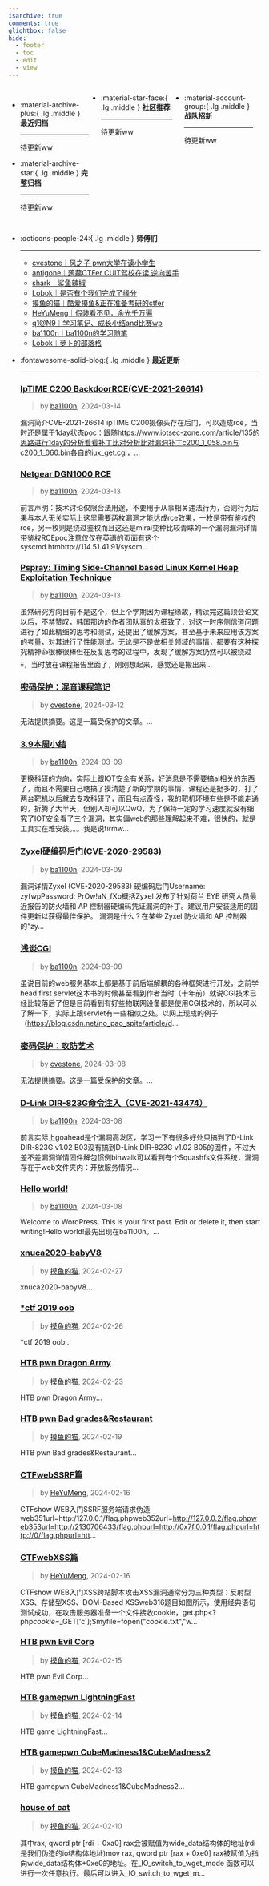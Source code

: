 ```yaml
---
isarchive: true
comments: true
glightbox: false
hide:
  - footer
  - toc
  - edit
  - view
---
```


<div class="grid" style="display: grid;grid-template-columns: 32% 33% 32%;" markdown>

<div class="grid cards" style="display: grid; grid-template-columns: 1fr;" markdown>

-   :material-archive-plus:{ .lg .middle } __最近归档__

    ---

    待更新ww


-   :material-archive-star:{ .lg .middle } __完整归档__

    ---

    待更新ww



</div>

<div class="grid cards" markdown>

-   :material-star-face:{ .lg .middle } __社区推荐__

    ---

    待更新ww


</div>

<div class="grid cards" markdown>

-   :material-account-group:{ .lg .middle } __战队招新__

    ---

    待更新ww


</div>

</div>

<div class="grid cards" markdown>

-   :octicons-people-24:{ .lg .middle } __师傅们__

    ---
    - [cvestone｜风之子 pwn大学在读小学生](https://www.su-cvestone.cn/)
    - [antigone｜蒟蒻CTFer CUIT驾校在读 逆向苦手](https://antigone4224.github.io/)
    - [shark｜鲨鱼辣椒](https://www.shark45.cn/)
    - [Lobok｜是否有个我们完成了缘分](http://dis4.cn/)
    - [摸鱼的猫｜酷爱摸鱼&正在准备考研的ctfer](https://blog.csdn.net/qq_62172019/)
    - [HeYuMeng｜假装看不见，余光千万遍](http://www.heyumeng.online/)
    - [q1@N9｜学习笔记、成长小结and比赛wp](https://qsheep24.wordpress.com)
    - [ba1100n｜ba1100n的学习随笔](http://www.ba1100n.tech)
    - [Lobok｜萝卜的部落格](https://dis4.cn)

</div>
<div class="grid cards" markdown>

-   :fontawesome-solid-blog:{ .lg .middle } __最近更新__

    ---
    ### [IpTIME C200 BackdoorRCE(CVE-2021-26614)](http://122.112.221.240/index.php/207/)  
    >by [ba1100n](http://www.ba1100n.tech), 2024-03-14

    漏洞简介CVE-2021-26614 ipTIME C200摄像头存在后门，可以造成rce，当时还是属于1day状态poc：跟随https://www.iotsec-zone.com/article/135的思路进行1day的分析看看补丁比对分析比对漏洞补丁c200_1_058.bin与c200_1_060.bin各自的iux_get.cgi，...
    ### [Netgear DGN1000 RCE](http://122.112.221.240/index.php/136/)  
    >by [ba1100n](http://www.ba1100n.tech), 2024-03-13

    前言声明：技术讨论仅限合法用途，不要用于从事相关违法行为，否则行为后果与本人无关实际上这里需要两枚漏洞才能达成rce效果，一枚是带有鉴权的rce，另一枚则是绕过鉴权而且这还是mirai变种比较青睐的一个漏洞漏洞详情带鉴权RCEpoc注意仅仅在英语的页面有这个syscmd.htmhttp://114.51.41.91/syscm...
    ### [Pspray: Timing Side-Channel based Linux Kernel Heap Exploitation Technique](http://122.112.221.240/index.php/110/)  
    >by [ba1100n](http://www.ba1100n.tech), 2024-03-13

    虽然研究方向目前不是这个，但上个学期因为课程缘故，精读完这篇顶会论文以后，不禁赞叹，韩国那边的作者团队真的太细致了，对这一时序侧信道问题进行了如此精细的思考和测试，还提出了缓解方案，甚至基于未来应用该方案的考量，对其进行了性能测试。无论是不是做相关领域的事情，都要有这种探究精神👍很棒很棒但在反复思考的过程中，发现了缓解方案仍然可以被绕过💀，当时放在课程报告里面了，刚刚想起来，感觉还是搬出来...
    ### [密码保护：混音课程笔记](https://www.su-cvestone.cn/308/)  
    >by [cvestone](https://www.su-cvestone.cn/), 2024-03-12

    无法提供摘要。这是一篇受保护的文章。...
    ### [3.9本周小结](http://122.112.221.240/index.php/83/)  
    >by [ba1100n](http://www.ba1100n.tech), 2024-03-09

    更换科研的方向，实际上跟IOT安全有关系，好消息是不需要搞ai相关的东西了，而且不需要自己瞎搞了摸清楚了新的学期的事情，课程还是挺多的，打了两台靶机以后就去专攻科研了，而且有点奇怪，我的靶机环境有些是不能走通的，折腾了大半天，但别人却可以QwQ，为了保持一定的学习速度就没有细究了IOT安全看了三个漏洞，其实偏web的那些理解起来不难，很快的，就是工具实在难安装。。。我是说firmw...
    ### [Zyxel硬编码后门(CVE-2020-29583)](http://122.112.221.240/index.php/79/)  
    >by [ba1100n](http://www.ba1100n.tech), 2024-03-09

    漏洞详情Zyxel (CVE-2020-29583) 硬编码后门Username: zyfwpPassword: PrOw!aN_fXp概括Zyxel 发布了针对荷兰 EYE 研究人员最近报告的防火墙和 AP 控制器硬编码凭证漏洞的补丁。建议用户安装适用的固件更新以获得最佳保护。 漏洞是什么？在某些 Zyxel 防火墙和 AP 控制器的“zy...
    ### [浅谈CGI](http://122.112.221.240/index.php/68/)  
    >by [ba1100n](http://www.ba1100n.tech), 2024-03-09

    虽说目前的web服务基本上都是基于前后端解耦的各种框架进行开发，之前学head first servlet这本书的时候甚至看到作者当时（十年前）就说CGI技术已经比较落后了但是目前看到有好些物联网设备都是使用CGI技术的，所以可以了解一下，实际上跟servlet有一些相似之处。以网上现成的例子（https://blog.csdn.net/no_pao_spite/article/d...
    ### [密码保护：攻防艺术](https://www.su-cvestone.cn/260/)  
    >by [cvestone](https://www.su-cvestone.cn/), 2024-03-08

    无法提供摘要。这是一篇受保护的文章。...
    ### [D-Link DIR-823G命令注入（CVE-2021-43474）](http://122.112.221.240/index.php/13/)  
    >by [ba1100n](http://www.ba1100n.tech), 2024-03-08

    前言实际上goahead是个漏洞高发区，学习一下有很多好处只搞到了D-Link DIR-823G v1.02 B03没有搞到D-Link DIR-823G v1.02 B05的固件，不过大差不差漏洞详情固件解包惯例binwalk可以看到有个Squashfs文件系统，漏洞存在于web文件夹内：开放服务情况...
    ### [Hello world!](http://122.112.221.240/index.php/1/)  
    >by [ba1100n](http://www.ba1100n.tech), 2024-03-08

    Welcome to WordPress. This is your first post. Edit or delete it, then start writing!Hello world!最先出现在ba1100n。...
    ### [xnuca2020-babyV8](https://blog.csdn.net/qq_62172019/article/details/136332456)  
    >by [摸鱼的猫](https://blog.csdn.net/qq_62172019/), 2024-02-27

    xnuca2020-babyV8...
    ### [*ctf 2019 oob](https://blog.csdn.net/qq_62172019/article/details/136294799)  
    >by [摸鱼的猫](https://blog.csdn.net/qq_62172019/), 2024-02-26

    *ctf 2019 oob...
    ### [HTB pwn Dragon Army](https://blog.csdn.net/qq_62172019/article/details/136264417)  
    >by [摸鱼的猫](https://blog.csdn.net/qq_62172019/), 2024-02-23

    HTB pwn Dragon Army...
    ### [HTB pwn Bad grades&Restaurant](https://blog.csdn.net/qq_62172019/article/details/136181222)  
    >by [摸鱼的猫](https://blog.csdn.net/qq_62172019/), 2024-02-19

    HTB pwn Bad grades&Restaurant...
    ### [CTFwebSSRF篇](http://www.heyumeng.online/index.php/181/)  
    >by [HeYuMeng](http://www.heyumeng.online/), 2024-02-16

    CTFshow WEB入门SSRF服务端请求伪造web351url=http:/127.0.0.1/flag.phpweb352url=http://127.0.0.2/flag.phpweb353url=http://2130706433/flag.phpurl=http://0x7f.0.0.1/flag.phpurl=http://0/flag.phpurl=htt...
    ### [CTFwebXSS篇](http://www.heyumeng.online/index.php/176/)  
    >by [HeYuMeng](http://www.heyumeng.online/), 2024-02-16

    CTFshow WEB入门XSS跨站脚本攻击XSS漏洞通常分为三种类型：反射型XSS、存储型XSS、DOM-Based XSSweb316题目如图所示，使用经典语句<script>alert(1)</script>测试成功，在攻击服务器准备一个文件接收cookie，get.php<?php$cookie=$_GET['c'];$myfile=fopen("cookie.txt","w...
    ### [HTB pwn Evil Corp](https://blog.csdn.net/qq_62172019/article/details/136121775)  
    >by [摸鱼的猫](https://blog.csdn.net/qq_62172019/), 2024-02-15

    HTB pwn Evil Corp...
    ### [HTB gamepwn LightningFast](https://blog.csdn.net/qq_62172019/article/details/136114870)  
    >by [摸鱼的猫](https://blog.csdn.net/qq_62172019/), 2024-02-14

    HTB game LightningFast...
    ### [HTB gamepwn CubeMadness1&CubeMadness2](https://blog.csdn.net/qq_62172019/article/details/136107916)  
    >by [摸鱼的猫](https://blog.csdn.net/qq_62172019/), 2024-02-13

    HTB gamepwn CubeMadness1&CubeMadness2...
    ### [house of cat](https://blog.csdn.net/qq_62172019/article/details/136090514)  
    >by [摸鱼的猫](https://blog.csdn.net/qq_62172019/), 2024-02-10

    其中rax, qword ptr [rdi + 0xa0] rax会被赋值为wide_data结构体的地址(rdi是我们伪造的io结构体地址)mov    rax, qword ptr [rax + 0xe0] rax被赋值为指向wide_data结构体+0xe0的地址。在_IO_switch_to_wget_mode 函数可以进行一次任意执行。最后可以进入_IO_switch_to_wget_m...

</div>
